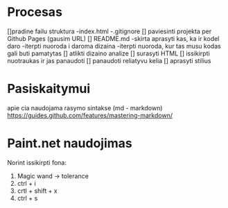 # Procesas

[]pradine failu struktura
-index.html
-.gitignore
[] paviesinti projekta per Github Pages (gausim URL)
[] README.md
-skirta aprasyti kas, ka ir kodel daro
-iterpti nuoroda i daroma dizaina
-iterpti nuoroda, kur tas musu kodas gali buti pamatytas
[] atlikti dizaino analize
[] surasyti HTML
[] issikirpti nuotraukas ir jas panaudoti
[] panaudoti reliatyvu kelia
[] aprasyti stilius

# Pasiskaitymui

apie cia naudojama rasymo sintakse (md - markdown) https://guides.github.com/features/mastering-markdown/

# Paint.net naudojimas

Norint issikirpti fona:

1. Magic wand -> tolerance
2. ctrl + i
3. crtl + shift + x
4. ctrl + s